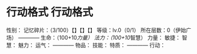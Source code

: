 # 行动格式 行动格式
性别：
记忆碎片：（3/100）【】【】【】
等级：lv.0（0/1）
所在层数：0（伊始广场）
————
生命：（100+10*力量）
法力：（100+10*智慧）
力量：
敏捷：
智慧：
魅力：
运气：
————
物品：
技能：
特质：
————
行动：